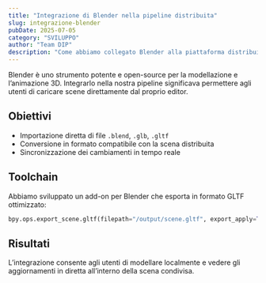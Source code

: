 ```yaml
---
title: "Integrazione di Blender nella pipeline distribuita"
slug: integrazione-blender
pubDate: 2025-07-05
category: "SVILUPPO"
author: "Team DIP"
description: "Come abbiamo collegato Blender alla piattaforma distribuita per l'importazione e sincronizzazione di scene 3D."
---
```


Blender è uno strumento potente e open-source per la modellazione e l’animazione 3D. Integrarlo nella nostra pipeline significava permettere agli utenti di caricare scene direttamente dal proprio editor.

## Obiettivi

- Importazione diretta di file `.blend`, `.glb`, `.gltf`
- Conversione in formato compatibile con la scena distribuita
- Sincronizzazione dei cambiamenti in tempo reale

## Toolchain

Abbiamo sviluppato un add-on per Blender che esporta in formato GLTF ottimizzato:

```python
bpy.ops.export_scene.gltf(filepath="/output/scene.gltf", export_apply=True)
```

## Risultati

L’integrazione consente agli utenti di modellare localmente e vedere gli aggiornamenti in diretta all’interno della scena condivisa.